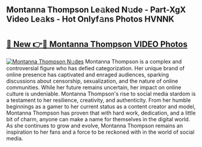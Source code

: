 ## Montanna Thompson Le𝚊ked N𝚞de - Part-XgX Video Le𝚊ks - Hot Onlyf𝚊ns Photos HVNNK

# <h2><a href="http://ab54741.deff.icu/?id=Montanna+Thompson">🔗 New 👉🔴 Montanna Thompson VIDEO Photos</a></h2>

[![Montanna Thompson N𝚞des](https://i.imgur.com/rIISA9y.gif)](http://ab54741.deff.icu/?id=Montanna+Thompson)
Montanna Thompson is a complex and controversial figure who has defied categorization. Her unique brand of online presence has captivated and enraged audiences, sparking discussions about censorship, sexualization, and the nature of online communities. While her future remains uncertain, her impact on online culture is undeniable. Montanna Thompson's rise to social media stardom is a testament to her resilience, creativity, and authenticity. From her humble beginnings as a gamer to her current status as a content creator and model, Montanna Thompson has proven that with hard work, dedication, and a little bit of charm, anyone can make a name for themselves in the digital world. As she continues to grow and evolve, Montanna Thompson remains an inspiration to her fans and a force to be reckoned with in the world of social media.
